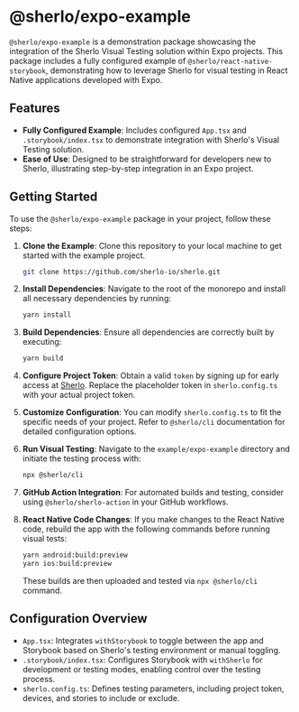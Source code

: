 # @sherlo/expo-example

`@sherlo/expo-example` is a demonstration package showcasing the integration of the Sherlo Visual Testing solution within Expo projects. This package includes a fully configured example of `@sherlo/react-native-storybook`, demonstrating how to leverage Sherlo for visual testing in React Native applications developed with Expo.

## Features

- **Fully Configured Example**: Includes configured `App.tsx` and `.storybook/index.tsx` to demonstrate integration with Sherlo's Visual Testing solution.
- **Ease of Use**: Designed to be straightforward for developers new to Sherlo, illustrating step-by-step integration in an Expo project.

## Getting Started

To use the `@sherlo/expo-example` package in your project, follow these steps:

1. **Clone the Example**: Clone this repository to your local machine to get started with the example project.

   ```bash
   git clone https://github.com/sherlo-io/sherlo.git
   ```

2. **Install Dependencies**: Navigate to the root of the monorepo and install all necessary dependencies by running:

   ```bash
   yarn install
   ```

3. **Build Dependencies**: Ensure all dependencies are correctly built by executing:

   ```bash
   yarn build
   ```

4. **Configure Project Token**: Obtain a valid `token` by signing up for early access at [Sherlo](https://sherlo.io). Replace the placeholder token in `sherlo.config.ts` with your actual project token.

5. **Customize Configuration**: You can modify `sherlo.config.ts` to fit the specific needs of your project. Refer to `@sherlo/cli` documentation for detailed configuration options.

6. **Run Visual Testing**: Navigate to the `example/expo-example` directory and initiate the testing process with:

   ```bash
   npx @sherlo/cli
   ```

7. **GitHub Action Integration**: For automated builds and testing, consider using `@sherlo/sherlo-action` in your GitHub workflows.

8. **React Native Code Changes**: If you make changes to the React Native code, rebuild the app with the following commands before running visual tests:

   ```bash
   yarn android:build:preview
   yarn ios:build:preview
   ```

   These builds are then uploaded and tested via `npx @sherlo/cli` command.

## Configuration Overview

- `App.tsx`: Integrates `withStorybook` to toggle between the app and Storybook based on Sherlo's testing environment or manual toggling.
- `.storybook/index.tsx`: Configures Storybook with `withSherlo` for development or testing modes, enabling control over the testing process.
- `sherlo.config.ts`: Defines testing parameters, including project token, devices, and stories to include or exclude.

